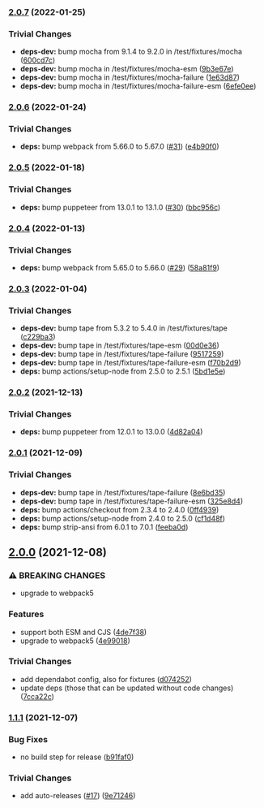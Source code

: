 ### [2.0.7](https://github.com/rvagg/polendina/compare/v2.0.6...v2.0.7) (2022-01-25)


### Trivial Changes

* **deps-dev:** bump mocha from 9.1.4 to 9.2.0 in /test/fixtures/mocha ([600cd7c](https://github.com/rvagg/polendina/commit/600cd7c651b8d47cb9b99a296554c0fbe7eac605))
* **deps-dev:** bump mocha in /test/fixtures/mocha-esm ([9b3e67e](https://github.com/rvagg/polendina/commit/9b3e67e5f5cdafbcd6c5bd1b0b5b3b2addea4e6b))
* **deps-dev:** bump mocha in /test/fixtures/mocha-failure ([1e63d87](https://github.com/rvagg/polendina/commit/1e63d87bb156a6e6654843d0d60c3516f34e0a2c))
* **deps-dev:** bump mocha in /test/fixtures/mocha-failure-esm ([6efe0ee](https://github.com/rvagg/polendina/commit/6efe0ee4be480b2172717259735c8d9e36c7f2fd))

### [2.0.6](https://github.com/rvagg/polendina/compare/v2.0.5...v2.0.6) (2022-01-24)


### Trivial Changes

* **deps:** bump webpack from 5.66.0 to 5.67.0 ([#31](https://github.com/rvagg/polendina/issues/31)) ([e4b90f0](https://github.com/rvagg/polendina/commit/e4b90f059b1e35da553a343c9b1156330a653add))

### [2.0.5](https://github.com/rvagg/polendina/compare/v2.0.4...v2.0.5) (2022-01-18)


### Trivial Changes

* **deps:** bump puppeteer from 13.0.1 to 13.1.0 ([#30](https://github.com/rvagg/polendina/issues/30)) ([bbc956c](https://github.com/rvagg/polendina/commit/bbc956c9fae046cfdc67247e7d46042c329964cf))

### [2.0.4](https://github.com/rvagg/polendina/compare/v2.0.3...v2.0.4) (2022-01-13)


### Trivial Changes

* **deps:** bump webpack from 5.65.0 to 5.66.0 ([#29](https://github.com/rvagg/polendina/issues/29)) ([58a81f9](https://github.com/rvagg/polendina/commit/58a81f91fe326ab9a155d8339bab7fe42001a410))

### [2.0.3](https://github.com/rvagg/polendina/compare/v2.0.2...v2.0.3) (2022-01-04)


### Trivial Changes

* **deps-dev:** bump tape from 5.3.2 to 5.4.0 in /test/fixtures/tape ([c229ba3](https://github.com/rvagg/polendina/commit/c229ba3425c85a2dd050673da3321e329d745ab2))
* **deps-dev:** bump tape in /test/fixtures/tape-esm ([00d0e36](https://github.com/rvagg/polendina/commit/00d0e36b2850482e041fe61291cefe4d8a54d0b8))
* **deps-dev:** bump tape in /test/fixtures/tape-failure ([9517259](https://github.com/rvagg/polendina/commit/9517259f5f5ea05dae1a04c1f1a606afda467476))
* **deps-dev:** bump tape in /test/fixtures/tape-failure-esm ([f70b2d9](https://github.com/rvagg/polendina/commit/f70b2d97157545f89f61eed5363ccbda1b22257e))
* **deps:** bump actions/setup-node from 2.5.0 to 2.5.1 ([5bd1e5e](https://github.com/rvagg/polendina/commit/5bd1e5e6e668e1a66ebadfbf936b04bd1b5a82a7))

### [2.0.2](https://github.com/rvagg/polendina/compare/v2.0.1...v2.0.2) (2021-12-13)


### Trivial Changes

* **deps:** bump puppeteer from 12.0.1 to 13.0.0 ([4d82a04](https://github.com/rvagg/polendina/commit/4d82a04733e5adbd692e2c7ee5b8d91e7a275457))

### [2.0.1](https://github.com/rvagg/polendina/compare/v2.0.0...v2.0.1) (2021-12-09)


### Trivial Changes

* **deps-dev:** bump tape in /test/fixtures/tape-failure ([8e6bd35](https://github.com/rvagg/polendina/commit/8e6bd3575b9fe8cd3e3f252865aa7322dd724b5d))
* **deps-dev:** bump tape in /test/fixtures/tape-failure-esm ([325e8d4](https://github.com/rvagg/polendina/commit/325e8d4b5fb35de6b950044173b733e9233114ec))
* **deps:** bump actions/checkout from 2.3.4 to 2.4.0 ([0ff4939](https://github.com/rvagg/polendina/commit/0ff49399120f162955512827b427f5336e951280))
* **deps:** bump actions/setup-node from 2.4.0 to 2.5.0 ([cf1d48f](https://github.com/rvagg/polendina/commit/cf1d48f01b105f945b7a393703625cbd60348b18))
* **deps:** bump strip-ansi from 6.0.1 to 7.0.1 ([feeba0d](https://github.com/rvagg/polendina/commit/feeba0db755a83ee1d5b1e0d2730a8f9ae90a635))

## [2.0.0](https://github.com/rvagg/polendina/compare/v1.1.1...v2.0.0) (2021-12-08)


### ⚠ BREAKING CHANGES

* upgrade to webpack5

### Features

* support both ESM and CJS ([4de7f38](https://github.com/rvagg/polendina/commit/4de7f38ae789463c5907e8e3fcab05052b441730))
* upgrade to webpack5 ([4e99018](https://github.com/rvagg/polendina/commit/4e99018837d51cc125324804755593a50205a28d))


### Trivial Changes

* add dependabot config, also for fixtures ([d074252](https://github.com/rvagg/polendina/commit/d0742522961100022597f9e92512164ade788bee))
* update deps (those that can be updated without code changes) ([7cca22c](https://github.com/rvagg/polendina/commit/7cca22cbc3847757ca887cfc632cceb99ff6439f))

### [1.1.1](https://github.com/rvagg/polendina/compare/v1.1.0...v1.1.1) (2021-12-07)


### Bug Fixes

* no build step for release ([b91faf0](https://github.com/rvagg/polendina/commit/b91faf08395e6f8bc44b21d02d94c2136bcac942))


### Trivial Changes

* add auto-releases ([#17](https://github.com/rvagg/polendina/issues/17)) ([9e71246](https://github.com/rvagg/polendina/commit/9e71246667ba96d8253aa180271728b35e700b45))
